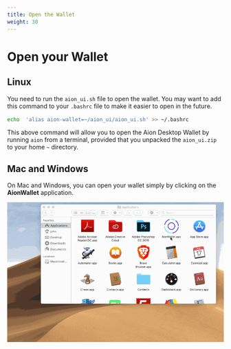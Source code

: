 ```yaml
---
title: Open the Wallet
weight: 30
---
```


# Open your Wallet

## Linux

You need to run the `aion_ui.sh` file to open the wallet. You may want to add this command to your `.bashrc` file to make it easier to open in the future.

```bash
echo  'alias aion-wallet=~/aion_ui/aion_ui.sh' >> ~/.bashrc
```

This above command will allow you to open the Aion Desktop Wallet by running `aion` from a terminal, provided that you unpacked the `aion_ui.zip` to your home `~` directory.

## Mac and Windows

On Mac and Windows, you can open your wallet simply by clicking on the **AionWallet** application.

![Aion Desktop Wallet Homescreen](/tokens/aion-desktop-wallet/images/mac-open-wallet.gif)
